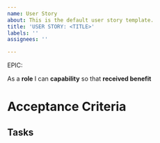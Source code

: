 ```yaml
---
name: User Story
about: This is the default user story template.
title: 'USER STORY: <TITLE>'
labels: ''
assignees: ''

---
```


EPIC: <epic>

As a **role** I can **capability** so that **received benefit**

# Acceptance Criteria 


## Tasks
